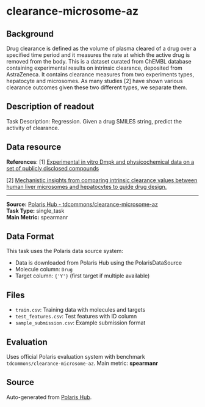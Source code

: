 # clearance-microsome-az

## Background
Drug clearance is defined as the volume of plasma cleared of a drug over a specified time period and it measures the rate at which the active drug is removed from the body. This is a dataset curated from ChEMBL database containing experimental results on intrinsic clearance, deposited from AstraZeneca. It contains clearance measures from two experiments types, hepatocyte and microsomes. As many studies [2] have shown various clearance outcomes given these two different types, we separate them.

## Description of readout
Task Description: Regression. Given a drug SMILES string, predict the activity of clearance.

## Data resource
**References**: [1] [Experimental in vitro Dmpk and physicochemical data on a set of publicly disclosed compounds](https://www.ebi.ac.uk/chembl/document_report_card/CHEMBL3301361/)

[2] [Mechanistic insights from comparing intrinsic clearance values between human liver microsomes and hepatocytes to guide drug design.](https://doi.org/10.1016/j.ejmech.2012.06.043)

---

**Source:** [Polaris Hub - tdcommons/clearance-microsome-az](https://polarishub.io)  
**Task Type:** single_task  
**Main Metric:** spearmanr

## Data Format

This task uses the Polaris data source system:
- Data is downloaded from Polaris Hub using the PolarisDataSource
- Molecule column: `Drug`
- Target column: `{'Y'}` (first target if multiple available)

## Files

- `train.csv`: Training data with molecules and targets
- `test_features.csv`: Test features with ID column
- `sample_submission.csv`: Example submission format

## Evaluation

Uses official Polaris evaluation system with benchmark `tdcommons/clearance-microsome-az`.
Main metric: **spearmanr**

## Source

Auto-generated from [Polaris Hub](https://polarishub.io/).
